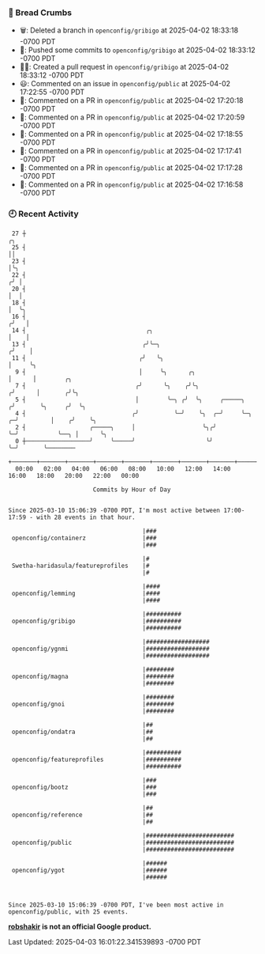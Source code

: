 ### 🍞 Bread Crumbs

 * 🗑: Deleted a branch in `openconfig/gribigo` at 2025-04-02 18:33:18 -0700 PDT
 * 🚢: Pushed some commits to `openconfig/gribigo` at 2025-04-02 18:33:12 -0700 PDT
 * ✍🏼: Created a pull request in `openconfig/gribigo` at 2025-04-02 18:33:12 -0700 PDT
 * 😃: Commented on an issue in `openconfig/public` at 2025-04-02 17:22:55 -0700 PDT
 * 💬: Commented on a PR in  `openconfig/public` at 2025-04-02 17:20:18 -0700 PDT
 * 💬: Commented on a PR in  `openconfig/public` at 2025-04-02 17:20:59 -0700 PDT
 * 💬: Commented on a PR in  `openconfig/public` at 2025-04-02 17:18:55 -0700 PDT
 * 💬: Commented on a PR in  `openconfig/public` at 2025-04-02 17:17:41 -0700 PDT
 * 💬: Commented on a PR in  `openconfig/public` at 2025-04-02 17:17:28 -0700 PDT
 * 💬: Commented on a PR in  `openconfig/public` at 2025-04-02 17:16:58 -0700 PDT

### 🕘 Recent Activity
```
 27 ┼                                                                        ╭╮
 25 ┤                                                                        ││
 23 ┤                                                                        │╰╮
 22 ┤                                                                       ╭╯ │
 20 ┤                                                                       │  │
 18 ┤                                                                       │  ╰╮
 16 ┤                                                                      ╭╯   │
 14 ┤                                  ╭╮                                  │    │
 13 ┤                                 ╭╯╰─╮                               ╭╯    │
 11 ┤                                ╭╯   ╰╮                              │     ╰╮
  9 ┤                                │     ╰╮      ╭╮                     │      │        ╭╮
  7 ┤                               ╭╯      ╰╮    ╭╯╰╮                   ╭╯      │       ╭╯╰╮
  5 ┤                               │        ╰─╮ ╭╯  ╰╮     ╭─────╮     ╭╯       ╰╮     ╭╯  ╰╮
  4 ┤                              ╭╯          ╰─╯    ╰╮  ╭─╯     ╰─╮ ╭─╯         │    ╭╯    ╰╮
  2 ┤                  ╭─────╮     │                   ╰╮╭╯         ╰─╯           ╰──╮ │      ╰╮
  0 ┼──────────────────╯     ╰─────╯                    ╰╯                           ╰─╯       ╰────────
    +───────+───────+───────+───────+───────+───────+───────+───────+───────+───────+───────+───────+────
  00:00   02:00   04:00   06:00   08:00   10:00   12:00   14:00   16:00   18:00   20:00   22:00   00:00   

						Commits by Hour of Day


Since 2025-03-10 15:06:39 -0700 PDT, I'm most active between 17:00-17:59 - with 28 events in that hour.

```



```
                                      |###
 openconfig/containerz                |###
                                      |###

                                      |#
 Swetha-haridasula/featureprofiles    |#
                                      |#

                                      |####
 openconfig/lemming                   |####
                                      |####

                                      |##########
 openconfig/gribigo                   |##########
                                      |##########

                                      |##################
 openconfig/ygnmi                     |##################
                                      |##################

                                      |########
 openconfig/magna                     |########
                                      |########

                                      |########
 openconfig/gnoi                      |########
                                      |########

                                      |##
 openconfig/ondatra                   |##
                                      |##

                                      |##########
 openconfig/featureprofiles           |##########
                                      |##########

                                      |###
 openconfig/bootz                     |###
                                      |###

                                      |##
 openconfig/reference                 |##
                                      |##

                                      |#########################
 openconfig/public                    |#########################
                                      |#########################

                                      |######
 openconfig/ygot                      |######
                                      |######



Since 2025-03-10 15:06:39 -0700 PDT, I've been most active in openconfig/public, with 25 events.

```
**[robshakir](mailto:robjs@google.com) is not an official Google product.**  


Last Updated: 2025-04-03 16:01:22.341539893 -0700 PDT
